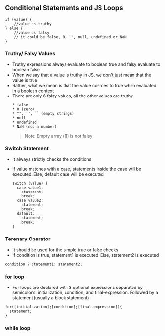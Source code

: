 ## Conditional Statements and JS Loops

```
if (value) {
    //value is truthy
} else {
    //value is falsy
    // it could be false, 0, '', null, undefined or NaN
}
```
### Truthy/ Falsy Values
* Truthy expressions always evaluate to boolean true and falsy evaluate to boolean false
* When we say that a value is truthy in JS, we don't just mean that the value is true
* Rather, what we mean is that the value coerces to true when evaluated in a boolean context
* There are only 6 falsy values, all the other values are truthy
    ```
    * false
    * 0 (zero)
    * "", '', `` (empty strings)
    * null
    * undefined
    * NaN (not a number)
    ```
  > Note: Empty array ([]) is not falsy

### Switch Statement
* It always strictly checks the conditions
* If value matches with a case, statements inside the case will be executed. Else, default case will be executed  

  ```
  switch (value) {
    case value1:
      statement;
      break;
    case value2:
      statement;
      break;
    dafault:
      statement;
      break;
  }
  ```

### Terenary Operator
* It should be used for the simple true or false checks
* If condition is true, statement1 is executed. Else, statement2 is executed
```
condition ? statement1: statement2;
```

### for loop
* For loops are declared with 3 optional expressions separated by semicolons: initialization, condition, and final-expression. Followed by a statement (usually a block statement)
```
for([initialization];[condition];[final-expression]){
  statement;
}
```
 
### while loop